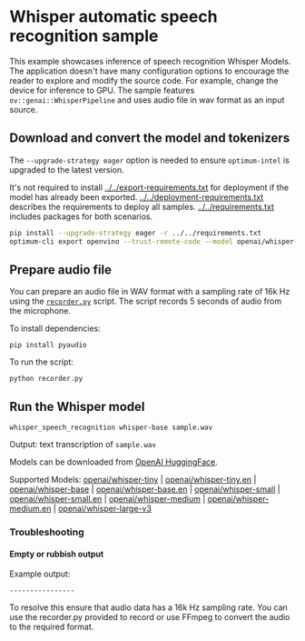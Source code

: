 # Whisper automatic speech recognition sample

This example showcases inference of speech recognition Whisper Models. The application doesn't have many configuration options to encourage the reader to explore and modify the source code. For example, change the device for inference to GPU. The sample features `ov::genai::WhisperPipeline` and uses audio file in wav format as an input source.

## Download and convert the model and tokenizers

The `--upgrade-strategy eager` option is needed to ensure `optimum-intel` is upgraded to the latest version.

It's not required to install [../../export-requirements.txt](../../export-requirements.txt) for deployment if the model has already been exported. [../../deployment-requirements.txt](../../deployment-requirements.txt) describes the requirements to deploy all samples. [../../requirements.txt](../../requirements.txt) includes packages for both scenarios.

```sh
pip install --upgrade-strategy eager -r ../../requirements.txt
optimum-cli export openvino --trust-remote-code --model openai/whisper-base whisper-base
```

## Prepare audio file

You can prepare an audio file in WAV format with a sampling rate of 16k Hz using the [`recorder.py`](recorder.py) script. The script records 5 seconds of audio from the microphone. 

To install dependencies:
```
pip install pyaudio
```
To run the script:
```
python recorder.py
```

## Run the Whisper model

`whisper_speech_recognition whisper-base sample.wav`

Output: text transcription of `sample.wav`

Models can be downloaded from [OpenAI HuggingFace](https://huggingface.co/openai).

Supported Models:
[openai/whisper-tiny](https://huggingface.co/openai/whisper-tiny) | [openai/whisper-tiny.en](https://huggingface.co/openai/whisper-tiny.en) | [openai/whisper-base](https://huggingface.co/openai/whisper-base) | [openai/whisper-base.en](https://huggingface.co/openai/whisper-base.en) | [openai/whisper-small](https://huggingface.co/openai/whisper-small) | [openai/whisper-small.en](https://huggingface.co/openai/whisper-small.en) | [openai/whisper-medium](https://huggingface.co/openai/whisper-medium) | [openai/whisper-medium.en](https://huggingface.co/openai/whisper-medium.en) | [openai/whisper-large-v3](https://huggingface.co/openai/whisper-large-v3)

### Troubleshooting

#### Empty or rubbish output

Example output:
```
----------------
```

To resolve this ensure that audio data has a 16k Hz sampling rate. You can use the recorder.py provided to record or use FFmpeg to convert the audio to the required format. 

